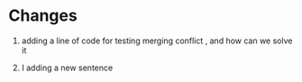 # Changes

1. adding a line of code for testing merging conflict , and how can we solve it 

2. I adding a new sentence 
